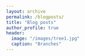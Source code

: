 ```yaml
---
layout: archive
permalink: /blogposts/
title: "Blog posts"
author_profile: true
header:
  image: "/images/tree1.jpg"
  caption: "Branches"
---
```

